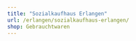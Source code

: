 ```yaml
---
title: "Sozialkaufhaus Erlangen"
url: /erlangen/sozialkaufhaus-erlangen/
shop: Gebrauchtwaren
---
```

